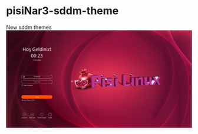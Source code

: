 # pisiNar3-sddm-theme
New sddm themes
![alt text](https://raw.githubusercontent.com/erkanisik1/pisiNar3-sddm-theme/main/Preview.jpg?token=GHSAT0AAAAAABY4DVWWZ7SIEA6CHXOVRBNYYZFRUZA)
